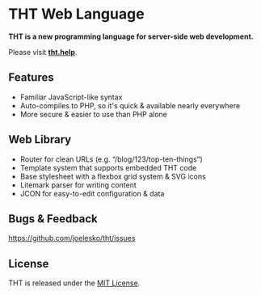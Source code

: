 # THT Web Language

**THT is a new programming language for server-side web development.**

Please visit **[tht.help](https://tht.help)**.



## Features

- Familiar JavaScript-like syntax
- Auto-compiles to PHP, so it's quick & available nearly everywhere
- More secure & easier to use than PHP alone



## Web Library

- Router for clean URLs (e.g. “/blog/123/top-ten-things”)
- Template system that supports embedded THT code
- Base stylesheet with a flexbox grid system & SVG icons
- Litemark parser for writing content
- JCON for easy-to-edit configuration & data



## Bugs & Feedback

https://github.com/joelesko/tht/issues



## License

THT is released under the [MIT License](https://opensource.org/licenses/MIT).

